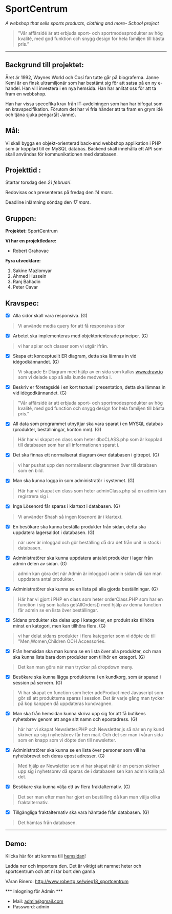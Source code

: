 # SportCentrum

_A webshop that sells sports products, clothing and more- School project_

> ”Vår affärsidé är att erbjuda sport- och sportmodesprodukter av hög kvalité, med god funktion och snygg design för hela familjen till bästa pris.”


***

## Backgrund till projektet:
Året är 1992, Waynes World och Cosí fan tutte går på biograferna. Janne Kemi är en finsk ultramiljonär som har bestämt sig för att satsa på en ny e-handel. Han vill investera i en nya hemsida. Han har anlitat oss för att ta fram en webbshop. 

Han har vissa specefika krav från IT-avdelningen som han har bifogat som en kravspecifikation. Förutom det har vi fria händer att ta fram en grym idé och tjäna sjuka pengar(åt Janne). 


## Mål:  

Vi skall bygga en objekt-orienterad back-end webbshop applikation i PHP som är kopplad till en MySQL databas. Backend skall innehålla ett API som skall användas för kommunikationen med databasen.

## Projekttid :

Startar torsdag den _21 februari_.

Redovisas och presenteras på fredag den _14 mars_.

Deadline inlämning söndag den _17 mars_.

## Gruppen:

__Projektet:__
SportCentrum

__Vi har en projektledare:__ 
- Robert Grahovac

__Fyra utvecklare:__ 
1. Sakine Mazlomyar 
2. Ahmed Hussein 
3. Ranj Bahadin 
4. Peter Cavar 

## Kravspec:
- [x] Alla sidor skall vara responsiva. (G)
> Vi använde media query för att få responsiva sidor
- [x] Arbetet ska implementeras med objektorienterade principer. (G)
> vi har api:er och classer som vi utgår ifrån.
- [x] Skapa ett konceptuellt ER diagram, detta ska lämnas in vid idégodkännandet. (G)
> Vi skapade Er Diagram med hjälp av en sida som kallas www.draw.io som vi delade upp så alla kunde medverka i.
- [x] Beskriv er företagsidé i en kort textuell presentation, detta ska lämnas in vid idégodkännandet. (G)
> ”Vår affärsidé är att erbjuda sport- och sportmodesprodukter av hög kvalité, med god function och snygg design för hela familjen till bästa pris.”
- [x] All data som programmet utnyttjar ska vara sparat i en MYSQL databas (produkter, beställningar, konton mm). (G)
> Här har vi skapat en class som heter dbcCLASS.php som är kopplad till databasen som har all informationen sparat i.
- [x] Det ska finnas ett normaliserat diagram över databasen i gitrepot. (G)
> vi har pushat upp den normaliserat diagrammen över till databsen som en bild.
- [x] Man ska kunna logga in som administratör i systemet. (G)
> Här har vi skapat en class som heter adminClass.php så en admin kan registrera sig i.
- [x] Inga Lösenord får sparas i klartext i databasen. (G)
> Vi använder $hash så ingen lösenord är i klartext.
- [x] En besökare ska kunna beställa produkter från sidan, detta ska uppdatera lagersaldot i databasen. (G)
> när user är inloggad och gör beställing då dra det från unit in stock i databasen.
- [x] Administratörer ska kunna uppdatera antalet produkter i lager från admin delen av sidan. (G)
> admin kan göra det när Admin är inloggad i admin sidan då kan man uppdatera antal produkter.
- [x] Administratörer ska kunna se en lista på alla gjorda beställningar. (G)
> Här har vi gjort i PHP en class som heter orderClass.PHP som har en function i sig som kallas getAllOrders() med hjälp av denna function får admin se en lista över beställingar.
- [x] Sidans produkter ska delas upp i kategorier, en produkt ska tillhöra minst en kategori, men kan tillhöra flera. (G)
> vi har delat sidans produkter i flera kategorier som vi döpte de till "Men,Women,Children OCH Accessories.
- [x] Från hemsidan ska man kunna se en lista över alla produkter, och man ska kunna lista bara dom produkter som tillhör en kategori. (G)
> Det kan man göra när man trycker på dropdown meny.
- [x] Besökare ska kunna lägga produkterna i en kundkorg, som är sparad i session på servern. (G)
> Vi har skapat en function som heter addProduct med Javascript som gör så att produkterna sparas i session. Det är varje gång man tycker på köp kanppen då uppdateras kundvagnen.
- [x] Man ska från hemsidan kunna skriva upp sig för att få butikens nyhetsbrev genom att ange sitt namn och epostadress. (G)
> här har vi skapat Newsletter.PHP och Newsletter.js så när en ny kund skriver up sig i nyhetsbrev får hen mail. Och det ser man i våran sida som en knapp som vi döpte den till newsletter.
- [x] Administratörer ska kunna se en lista över personer som vill ha nyhetsbrevet och deras epost adresser. (G)
> Med hjälp av Newsletter som vi har skapat när är en person skriver upp sig i nyhetsbrev då sparas de i databasen sen kan admin kalla på det.
- [x] Besökare ska kunna välja ett av flera fraktalternativ. (G)
> Det ser man efter man har gjort en beställing då kan man välja olika fraktalternativ.
- [x] Tillgängliga fraktalternativ ska vara hämtade från databasen. (G)
> Det hämtas från databasen.

***

## Demo:
Klicka här för att komma till [hemsidan](http://www.robertg.se/wieg18_sportcentrum)!

Ladda ner och importera den. Det är viktigt att namnet heter och sportcentrum och att ni tar bort den gamla

Våran Binero: http://www.robertg.se/wieg18_sportcentrum





*** Inlogning för Admin ***


- Mail: admin@gmail.com 
- Password: admin 

